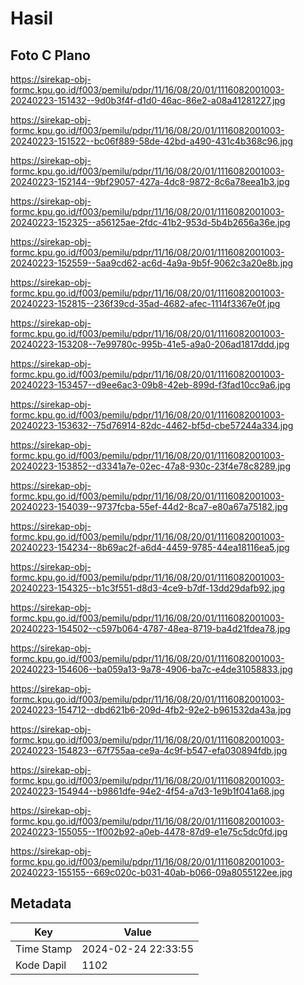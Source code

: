 # Hasil

## Foto C Plano

https://sirekap-obj-formc.kpu.go.id/f003/pemilu/pdpr/11/16/08/20/01/1116082001003-20240223-151432--9d0b3f4f-d1d0-46ac-86e2-a08a41281227.jpg

https://sirekap-obj-formc.kpu.go.id/f003/pemilu/pdpr/11/16/08/20/01/1116082001003-20240223-151522--bc06f889-58de-42bd-a490-431c4b368c96.jpg

https://sirekap-obj-formc.kpu.go.id/f003/pemilu/pdpr/11/16/08/20/01/1116082001003-20240223-152144--9bf29057-427a-4dc8-9872-8c6a78eea1b3.jpg

https://sirekap-obj-formc.kpu.go.id/f003/pemilu/pdpr/11/16/08/20/01/1116082001003-20240223-152325--a56125ae-2fdc-41b2-953d-5b4b2656a36e.jpg

https://sirekap-obj-formc.kpu.go.id/f003/pemilu/pdpr/11/16/08/20/01/1116082001003-20240223-152559--5aa9cd62-ac6d-4a9a-9b5f-9062c3a20e8b.jpg

https://sirekap-obj-formc.kpu.go.id/f003/pemilu/pdpr/11/16/08/20/01/1116082001003-20240223-152815--236f39cd-35ad-4682-afec-1114f3367e0f.jpg

https://sirekap-obj-formc.kpu.go.id/f003/pemilu/pdpr/11/16/08/20/01/1116082001003-20240223-153208--7e99780c-995b-41e5-a9a0-206ad1817ddd.jpg

https://sirekap-obj-formc.kpu.go.id/f003/pemilu/pdpr/11/16/08/20/01/1116082001003-20240223-153457--d9ee6ac3-09b8-42eb-899d-f3fad10cc9a6.jpg

https://sirekap-obj-formc.kpu.go.id/f003/pemilu/pdpr/11/16/08/20/01/1116082001003-20240223-153632--75d76914-82dc-4462-bf5d-cbe57244a334.jpg

https://sirekap-obj-formc.kpu.go.id/f003/pemilu/pdpr/11/16/08/20/01/1116082001003-20240223-153852--d3341a7e-02ec-47a8-930c-23f4e78c8289.jpg

https://sirekap-obj-formc.kpu.go.id/f003/pemilu/pdpr/11/16/08/20/01/1116082001003-20240223-154039--9737fcba-55ef-44d2-8ca7-e80a67a75182.jpg

https://sirekap-obj-formc.kpu.go.id/f003/pemilu/pdpr/11/16/08/20/01/1116082001003-20240223-154234--8b69ac2f-a6d4-4459-9785-44ea18116ea5.jpg

https://sirekap-obj-formc.kpu.go.id/f003/pemilu/pdpr/11/16/08/20/01/1116082001003-20240223-154325--b1c3f551-d8d3-4ce9-b7df-13dd29dafb92.jpg

https://sirekap-obj-formc.kpu.go.id/f003/pemilu/pdpr/11/16/08/20/01/1116082001003-20240223-154502--c597b064-4787-48ea-8719-ba4d21fdea78.jpg

https://sirekap-obj-formc.kpu.go.id/f003/pemilu/pdpr/11/16/08/20/01/1116082001003-20240223-154606--ba059a13-9a78-4906-ba7c-e4de31058833.jpg

https://sirekap-obj-formc.kpu.go.id/f003/pemilu/pdpr/11/16/08/20/01/1116082001003-20240223-154712--dbd621b6-209d-4fb2-92e2-b961532da43a.jpg

https://sirekap-obj-formc.kpu.go.id/f003/pemilu/pdpr/11/16/08/20/01/1116082001003-20240223-154823--67f755aa-ce9a-4c9f-b547-efa030894fdb.jpg

https://sirekap-obj-formc.kpu.go.id/f003/pemilu/pdpr/11/16/08/20/01/1116082001003-20240223-154944--b9861dfe-94e2-4f54-a7d3-1e9b1f041a68.jpg

https://sirekap-obj-formc.kpu.go.id/f003/pemilu/pdpr/11/16/08/20/01/1116082001003-20240223-155055--1f002b92-a0eb-4478-87d9-e1e75c5dc0fd.jpg

https://sirekap-obj-formc.kpu.go.id/f003/pemilu/pdpr/11/16/08/20/01/1116082001003-20240223-155155--669c020c-b031-40ab-b066-09a8055122ee.jpg


## Metadata

| Key        | Value               |
| ---------- | ------------------- |
| Time Stamp | 2024-02-24 22:33:55 |
| Kode Dapil | 1102                |



